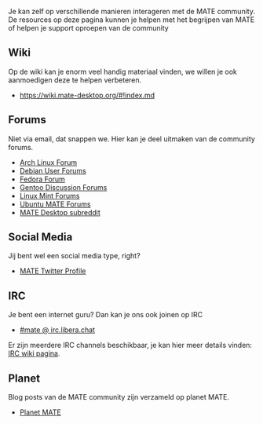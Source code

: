<!--
.. link:
.. description:
.. tags: Forums,Wiki,IRC,Planet
.. date: 2020-03-04 07:14:07
.. title: Community
.. slug: community
-->

Je kan zelf op verschillende manieren interageren met de MATE community. De
resources op deze pagina kunnen je helpen met het begrijpen van MATE of helpen
je support oproepen van de community

## Wiki

Op de wiki kan je enorm veel handig materiaal vinden, we willen je ook aanmoedigen
deze te helpen verbeteren.

  * <https://wiki.mate-desktop.org/#!index.md>

## Forums

Niet via email, dat snappen we. Hier kan je deel uitmaken van de community forums.

  * [Arch Linux Forum](https://bbs.archlinux.org/)
  * [Debian User Forums](http://forums.debian.net/)
  * [Fedora Forum](https://fedoraforum.org/)
  * [Gentoo Discussion Forums](https://forums.gentoo.org/)
  * [Linux Mint Forums](https://forums.linuxmint.com/)
  * [Ubuntu MATE Forums](https://ubuntu-mate.community)
  * [MATE Desktop subreddit](https://www.reddit.com/r/MATEDesktop)

## Social Media

Jij bent wel een social media type, right?

  * [MATE Twitter Profile](https://twitter.com/mate_desktop)

## IRC

Je bent een internet guru? Dan kan je ons ook joinen op IRC

  * [#mate @ irc.libera.chat](https://web.libera.chat/?#mate)

Er zijn meerdere IRC channels beschikbaar, je kan hier meer details vinden:
[IRC wiki pagina](https://wiki.mate-desktop.org/#!pages/irc.md).

## Planet

Blog posts van de MATE community zijn verzameld op planet MATE.

  * [Planet MATE](https://planet.mate-desktop.org)
